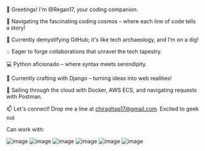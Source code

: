👋 Greetings! I'm @Regan17, your coding companion.

👀 Navigating the fascinating coding cosmos – where each line of code tells a story!

🌱 Currently demystifying GitHub; it's like tech archaeology, and I’m on a dig!

💡 Eager to forge collaborations that unravel the tech tapestry.

💻 Python aficionado – where syntax meets serendipity.

🐍 Currently crafting with Django – turning ideas into web realities!

🚢 Sailing through the cloud with Docker, AWS ECS, and navigating requests with Postman.

📫 Let's connect! Drop me a line at chiraghsp17@gmail.com. Excited to geek out 

Can work with:

![image](https://github.com/Regan17/Regan17/assets/100128424/5d066b50-8ccf-43cb-95b1-9d6e9294d187)
![image](https://github.com/Regan17/Regan17/assets/100128424/c8fd49f5-ef95-4203-9802-413a2e377622)
![image](https://github.com/Regan17/Regan17/assets/100128424/2d9c1916-c603-438c-83b2-347d383641d8)
![image](https://github.com/Regan17/Regan17/assets/100128424/c237101f-109d-481d-81c8-75b2e35e5b42)
![image](https://github.com/Regan17/Regan17/assets/100128424/9cbe7b62-90a3-44c2-9f04-a8996a6af68b)
![image](https://github.com/Regan17/Regan17/assets/100128424/35918fe9-74e5-4213-9955-bc73e486edd5)




